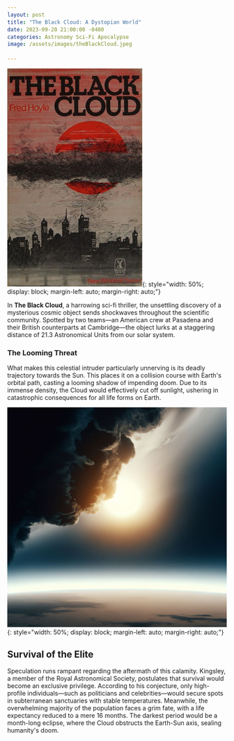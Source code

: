 ```yaml
---
layout: post
title: "The Black Cloud: A Dystopian World"
date: 2023-09-20 21:00:00 -0400
categories: Astronomy Sci-Fi Apocalypse
image: /assets/images/theBlackCloud.jpeg

---
```


![The Black Cloud](/assets/images/theBlackCloud.jpeg){: style="width: 50%; display: block; margin-left: auto; margin-right: auto;"}

In **The Black Cloud**, a harrowing sci-fi thriller, the unsettling discovery of a mysterious cosmic object sends shockwaves throughout the scientific community. Spotted by two teams—an American crew at Pasadena and their British counterparts at Cambridge—the object lurks at a staggering distance of 21.3 Astronomical Units from our solar system. 

### The Looming Threat

What makes this celestial intruder particularly unnerving is its deadly trajectory towards the Sun. This places it on a collision course with Earth's orbital path, casting a looming shadow of impending doom. Due to its immense density, the Cloud would effectively cut off sunlight, ushering in catastrophic consequences for all life forms on Earth.

![Collision Course](/assets/images/collisionCourse.jpeg){: style="width: 50%; display: block; margin-left: auto; margin-right: auto;"}

## Survival of the Elite

Speculation runs rampant regarding the aftermath of this calamity. Kingsley, a member of the Royal Astronomical Society, postulates that survival would become an exclusive privilege. According to his conjecture, only high-profile individuals—such as politicians and celebrities—would secure spots in subterranean sanctuaries with stable temperatures. Meanwhile, the overwhelming majority of the population faces a grim fate, with a life expectancy reduced to a mere 16 months. The darkest period would be a month-long eclipse, where the Cloud obstructs the Earth-Sun axis, sealing humanity's doom.
